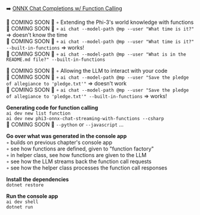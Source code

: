 ➡️ [ONNX Chat Completions w/ Function Calling](todo.md#chapter-19-onnx-chat-completions-w-function-calling)

🚧 COMING SOON 🚧 ◦ Extending the Phi-3's world knowledge with functions  
🚧 COMING SOON 🚧 ◦ `ai chat --model-path @mp --user "What time is it?"` => doesn't know the time  
🚧 COMING SOON 🚧 ◦ `ai chat --model-path @mp --user "What time is it?" --built-in-functions` => works!  
🚧 COMING SOON 🚧 ◦ `ai chat --model-path @mp --user "What is in the README.md file?" --built-in-functions`  

🚧 COMING SOON 🚧 ◦ Allowing the LLM to interact with your code  
🚧 COMING SOON 🚧 ◦ `ai chat --model-path @mp --user "Save the pledge of allegiance to 'pledge.txt'"` => doesn't work  
🚧 COMING SOON 🚧 ◦ `ai chat --model-path @mp --user "Save the pledge of allegiance to 'pledge.txt'" --built-in-functions` => works!  

**Generating code for function calling**  
`ai dev new list function`  
`ai dev new phi3-onnx-chat-streaming-with-functions --csharp`  
🚧 COMING SOON 🚧 `--python` or `--javascript` ...  

**Go over what was generated in the console app**  
◦ builds on previous chapter's console app  
◦ see how functions are defined, given to "function factory"  
◦ in helper class, see how functions are given to the LLM  
◦ see how the LLM streams back the function call requests  
◦ see how the helper class processes the function call responses  

**Install the dependencies**  
`dotnet restore`  

**Run the console app**  
`ai dev shell`  
`dotnet run`  
